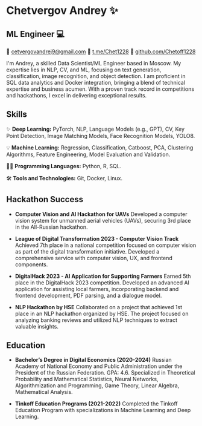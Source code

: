 # Chetvergov Andrey ✨
## ML Engineer 💻
📧 cetvergovandrej9@gmail.com 🚀 [t.me/Chet1228](https://t.me/Chet1228) 🐙 [github.com/Chetoff1228](https://github.com/Chetoff1228)

I'm Andrey, a skilled Data Scientist/ML Engineer based in Moscow. My expertise lies in NLP, CV, and ML, focusing on text generation, classification, image recognition, and object detection. I am proficient in SQL data analytics and Docker integration, bringing a blend of technical expertise and business acumen. With a proven track record in competitions and hackathons, I excel in delivering exceptional results.

## Skills
✨ **Deep Learning:** PyTorch, NLP, Language Models (e.g., GPT), CV, Key Point Detection, Image Matching Models, Face Recognition Models, YOLO8.

💡 **Machine Learning:** Regression, Classification, Catboost, PCA, Clustering Algorithms, Feature Engineering, Model Evaluation and Validation.

👨‍💻 **Programming Languages:** Python, R, SQL.

🛠️ **Tools and Technologies:** Git, Docker, Linux.

## Hackathon Success
- **Computer Vision and AI Hackathon for UAVs**
  Developed a computer vision system for unmanned aerial vehicles (UAVs), securing 3rd place in the All-Russian hackathon.

- **League of Digital Transformation 2023 - Computer Vision Track**
  Achieved 7th place in a national competition focused on computer vision as part of the digital transformation initiative. Developed a comprehensive service with computer vision, UX, and frontend components.

- **DigitalHack 2023 - AI Application for Supporting Farmers**
  Earned 5th place in the DigitalHack 2023 competition. Developed an advanced AI application for assisting local farmers, incorporating backend and frontend development, PDF parsing, and a dialogue model.

- **NLP Hackathon by HSE**
  Collaborated on a project that achieved 1st place in an NLP hackathon organized by HSE. The project focused on analyzing banking reviews and utilized NLP techniques to extract valuable insights.

## Education
- **Bachelor’s Degree in Digital Economics (2020-2024)**
  Russian Academy of National Economy and Public Administration under the President of the Russian Federation. GPA: 4.6. Specialized in Theoretical Probability and Mathematical Statistics, Neural Networks, Algorithmization and Programming, Game Theory, Linear Algebra, Mathematical Analysis.

- **Tinkoff Education Programs (2021-2022)**
  Completed the Tinkoff Education Program with specializations in Machine Learning and Deep Learning.

